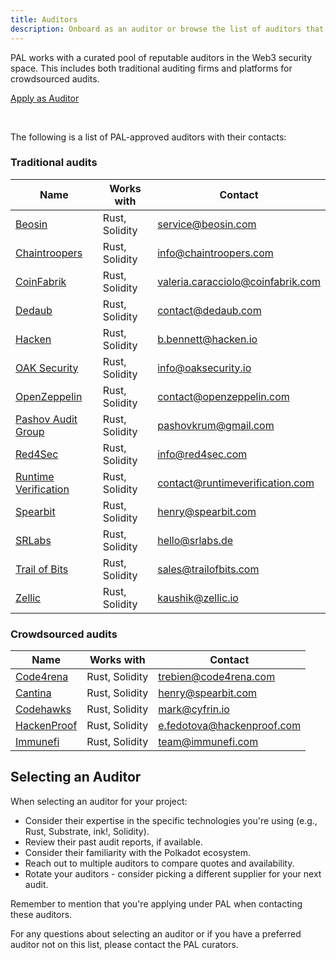 ```yaml
---
title: Auditors
description: Onboard as an auditor or browse the list of auditors that cooperate with PAL
---
```


PAL works with a curated pool of reputable auditors in the Web3 security space. This includes both traditional auditing firms and platforms for crowdsourced audits.

<div class="fundingButton">
  <a href="https://forms.gle/7G1sA3jKTpbuQ7Qi6" target="_blank" class="button button--primary">
    <p class="innerButtonText"> Apply as Auditor </p>
  </a>
</div>
<br/>

The following is a list of PAL-approved auditors with their contacts:

### Traditional audits
| Name                                                    | Works with     | Contact                           |
|---------------------------------------------------------|----------------|-----------------------------------|
| [Beosin](https://beosin.com)                            | Rust, Solidity | service@beosin.com                |
| [Chaintroopers](https://chaintroopers.com)              | Rust, Solidity | info@chaintroopers.com            |
| [CoinFabrik](https://coinfabrik.com)                    | Rust, Solidity | valeria.caracciolo@coinfabrik.com |
| [Dedaub](https://dedaub.com)                            | Rust, Solidity | contact@dedaub.com                |
| [Hacken](https://hacken.io)                             | Rust, Solidity | b.bennett@hacken.io               |
| [OAK Security](https://oaksecurity.io)                  | Rust, Solidity | info@oaksecurity.io               |
| [OpenZeppelin](https://openzeppelin.com)                | Rust, Solidity | contact@openzeppelin.com          |
| [Pashov Audit Group](https://www.pashov.net/)           | Rust, Solidity | pashovkrum@gmail.com              |
| [Red4Sec](https://red4sec.com)                          | Rust, Solidity | info@red4sec.com                  |
| [Runtime Verification](https://runtimeverification.com) | Rust, Solidity | contact@runtimeverification.com   |
| [Spearbit](https://spearbit.com)                        | Rust, Solidity | henry@spearbit.com                |
| [SRLabs](https://srlabs.de)                             | Rust, Solidity | hello@srlabs.de                   |
| [Trail of Bits](https://trailofbits.com)                | Rust, Solidity | sales@trailofbits.com             |
| [Zellic](https://zellic.io)                             | Rust, Solidity | kaushik@zellic.io                 |

### Crowdsourced audits
| Name                                      | Works with     | Contact                    |
|-------------------------------------------|----------------|----------------------------|
| [Code4rena](https://code4rena.com)        | Rust, Solidity | trebien@code4rena.com      |
| [Cantina](https://cantina.xyz)            | Rust, Solidity | henry@spearbit.com         |
| [Codehawks](https://codehawks.cyfrin.io/) | Rust, Solidity | mark@cyfrin.io             |
| [HackenProof](https://hackenproof.com)    | Rust, Solidity | e.fedotova@hackenproof.com |
| [Immunefi](https://immunefi.com)          | Rust, Solidity | team@immunefi.com          |

## Selecting an Auditor 

When selecting an auditor for your project:

* Consider their expertise in the specific technologies you're using (e.g., Rust, Substrate, ink!, Solidity).
* Review their past audit reports, if available.
* Consider their familiarity with the Polkadot ecosystem.
* Reach out to multiple auditors to compare quotes and availability.
* Rotate your auditors - consider picking a different supplier for your next audit.

Remember to mention that you're applying under PAL when contacting these auditors.

For any questions about selecting an auditor or if you have a preferred auditor not on this list, please contact the PAL curators.
